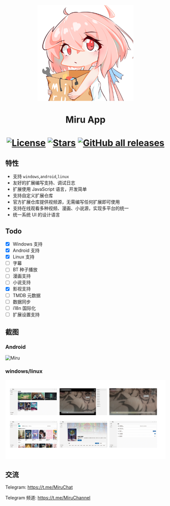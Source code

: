 <p align="center">
<img width="300" src="./assets/icon/logo.png" alt="Miru 看板娘"/>
</p>

<h1 align="center">
Miru App
</h1>

<h1 align="center">

[![License](https://img.shields.io/github/license/miru-project/miru-app)](https://github.com/miru-project/miru-app/blob/main/LICENSE)
[![Stars](https://img.shields.io/github/stars/miru-project/miru-app)](https://github.com/miru-project/miru-app/stargazers)
[![GitHub all releases](https://img.shields.io/github/downloads/miru-project/miru-app/total)](https://github.com/miru-project/miru-app/releases/latest)

</h1>

## 特性

- 支持 `windows`,`android`,`linux`
- 友好的扩展编写支持、调试日志
- 扩展使用 JavaScript 语言，开发简单
- 支持自定义扩展仓库
- 官方扩展仓库提供视频源，无需编写任何扩展即可使用
- 支持在线观看多种视频、漫画、小说源，实现多平台的统一
- 统一系统 UI 的设计语言

## Todo

- [x] Windows 支持
- [x] Android 支持
- [x] Linux 支持
- [ ] 字幕
- [ ] BT 种子播放
- [ ] 漫画支持
- [ ] 小说支持
- [x] 影视支持
- [ ] TMDB 元数据
- [ ] 数据同步
- [ ] i18n 国际化
- [ ] 扩展设置支持

## 截图

### Android

![Miru](assets/screenshot/miru-app.jpg.png)

### windows/linux

![Miru](assets/screenshot/miru-desktop.jpg.png)

## 交流

Telegram: https://t.me/MiruChat

Telegram 频道: https://t.me/MiruChannel
